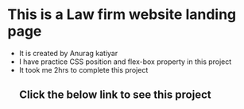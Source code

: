 # This is a Law firm website landing page
* It is created by Anurag katiyar
* I have practice CSS position and flex-box property in this project
* It took me 2hrs to complete this project
  ## Click the below link to see this project